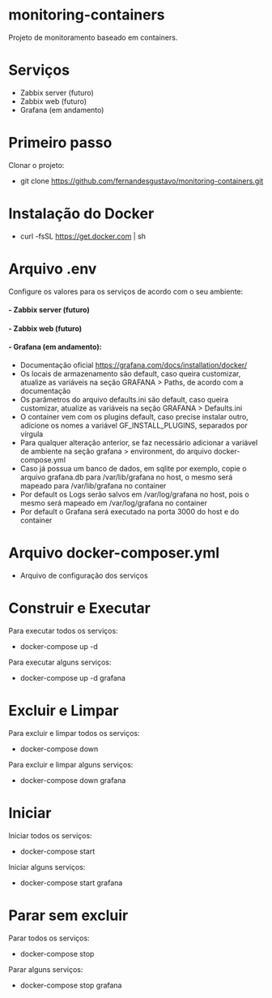 # monitoring-containers

Projeto de monitoramento baseado em containers.

# Serviços

- Zabbix server (futuro)
- Zabbix web (futuro)
- Grafana (em andamento)

# Primeiro passo

Clonar o projeto:

- git clone https://github.com/fernandesgustavo/monitoring-containers.git

# Instalação do Docker

- curl -fsSL https://get.docker.com | sh

# Arquivo .env

Configure os valores para os serviços de acordo com o seu ambiente:

#### - Zabbix server (futuro)
#### - Zabbix web (futuro)

#### - Grafana (em andamento):
- Documentação oficial https://grafana.com/docs/installation/docker/
- Os locais de armazenamento são default, caso queira customizar, atualize as variáveis na seção GRAFANA > Paths, de acordo com a documentação
- Os parâmetros do arquivo defaults.ini são default, caso queira customizar, atualize as variáveis na seção GRAFANA > Defaults.ini
- O container vem com os plugins default, caso precise instalar outro, adicione os nomes a variável GF_INSTALL_PLUGINS, separados por vírgula
- Para qualquer alteração anterior, se faz necessário adicionar a variável de ambiente na seção grafana > environment, do arquivo docker-compose.yml
- Caso já possua um banco de dados, em sqlite por exemplo, copie o arquivo grafana.db para /var/lib/grafana no host, o mesmo será mapeado para /var/lib/grafana no container
- Por default os Logs serão salvos em /var/log/grafana no host, pois o mesmo será mapeado em /var/log/grafana no container
- Por default o Grafana será executado na porta 3000 do host e do container
    
# Arquivo docker-composer.yml

- Arquivo de configuração dos serviços

# Construir e Executar

Para executar todos os serviços:

- docker-compose up -d 

Para executar alguns serviços:

- docker-compose up -d grafana

# Excluir e Limpar

Para excluir e limpar todos os serviços:

- docker-compose down

Para excluir e limpar alguns serviços:

- docker-compose down grafana

# Iniciar

Iniciar todos os serviços:

- docker-compose start

Iniciar alguns serviços:

- docker-compose start grafana

# Parar sem excluir

Parar todos os serviços:

- docker-compose stop

Parar alguns serviços:

- docker-compose stop grafana
